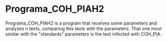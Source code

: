 # Programa_COH_PIAH2
Programa_COH_PIAH2 is a program that receives some parameters and analyzes n texts, comparing this texts with the parameters. That one most similar with the "standards" parameters is the text infected with COH_PIA.

